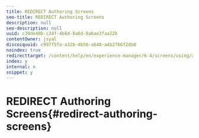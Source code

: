 ```yaml
---
title: REDIRECT Authoring Screens
seo-title: REDIRECT Authoring Screens
description: null
seo-description: null
uuid: c39de40b-c34f-4b8d-8a6d-8a6ae3faa22b
contentOwner: jsyal
discoiquuid: c997f5fa-a32b-4b56-a648-a4b2766f2db8
noindex: true
redirecttarget: /content/help/en/experience-manager/6-4/screens/using/authoring-screens
index: y
internal: n
snippet: y
---
```


# REDIRECT Authoring Screens{#redirect-authoring-screens}

